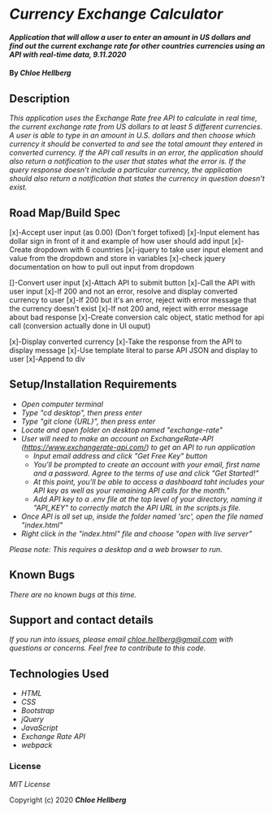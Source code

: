 # _Currency Exchange Calculator_

#### _Application that will allow a user to enter an amount in US dollars and find out the current exchange rate for other countries currencies using an API with real-time data, 9.11.2020_

#### By _**Chloe Hellberg**_

## Description

_This application uses the Exchange Rate free API to calculate in real time, the current exchange rate from US dollars to at least 5 different currencies. A user is able to type in an amount in U.S. dollars and then choose which currency it should be converted to and see the total amount they entered in converted currency. If the API call results in an error, the application should also return a notification to the user that states what the error is. If the query response doesn't include a particular currency, the application should also return a notification that states the currency in question doesn't exist._

## Road Map/Build Spec
[x]-Accept user input (as 0.00)    (Don't forget tofixed)
  [x]-Input element has dollar sign in front of it and example of how user should add input
  [x]-Create dropdown with 6 countries
  [x]-jquery to take user input element and value from the dropdown and store in variables
    [x]-check jquery documentation on how to pull out input from dropdown
  
[]-Convert user input
  [x]-Attach API to submit button
  [x]-Call the API with user input
    [x]-If 200 and not an error, resolve and display converted currency to user
    [x]-If 200 but it's an error, reject with error message that the currency doesn't exist
    [x]-If not 200 and, reject with error message about bad response
  [x]-Create conversion calc object, static method for api call (conversion actually done in UI ouput)


[x]-Display converted currency
  [x]-Take the response from the API to display message
  [x]-Use template literal to parse API JSON and display to user
    [x]-Append to div
    


## Setup/Installation Requirements

* _Open computer terminal_
* _Type "cd desktop", then press enter_
* _Type "git clone {URL}", then press enter_
* _Locate and open folder on desktop named "exchange-rate"_
* _User will need to make an account on ExchangeRate-API (https://www.exchangerate-api.com/) to get an API to run application_
  * _Input email address and click "Get Free Key" button_
  * _You'll be prompted to create an account with your email, first name and a password. Agree to the terms of use and click "Get Started!"_
  * _At this point, you'll be able to access a dashboard taht includes your API key as well as your remaining API calls for the month."_
  * _Add API key to a .env file at the top level of your directory, naming it "API_KEY" to correctly match the API URL in the scripts.js file._
* _Once API is all set up, inside the folder named 'src', open the file named "index.html"_
* _Right click in the "index.html" file and choose "open with live server"_

_Please note: This requires a desktop and a web browser to run._

## Known Bugs

_There are no known bugs at this time._

## Support and contact details

_If you run into issues, please email chloe.hellberg@gmail.com with questions or concerns. Feel free to contribute to this code._

## Technologies Used

* _HTML_
* _CSS_
* _Bootstrap_
* _jQuery_
* _JavaScript_
* _Exchange Rate API_
* _webpack_

### License

*MIT License*

Copyright (c) 2020 **_Chloe Hellberg_**
